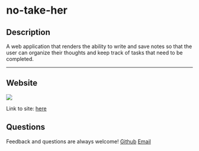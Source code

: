 # no-take-her

## Description
A web application that renders the ability to write and save notes so that the user can organize their thoughts and keep track of tasks that need to be completed.

----

## Website 
<img src= ./site-gif.gif>

Link to site: <a href= "https://no-take-her.herokuapp.com/">here</a>

## Questions
Feedback and questions are always welcome!
[Github](https://github.com/cannnonel)
[Email](mailto:cannone.rva!gmail.com)